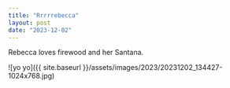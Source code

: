 ```yaml
---
title: "Rrrrrebecca"
layout: post
date: "2023-12-02"
---
```


Rebecca loves firewood and her Santana.

![yo yo]({{ site.baseurl }}/assets/images/2023/20231202_134427-1024x768.jpg)
